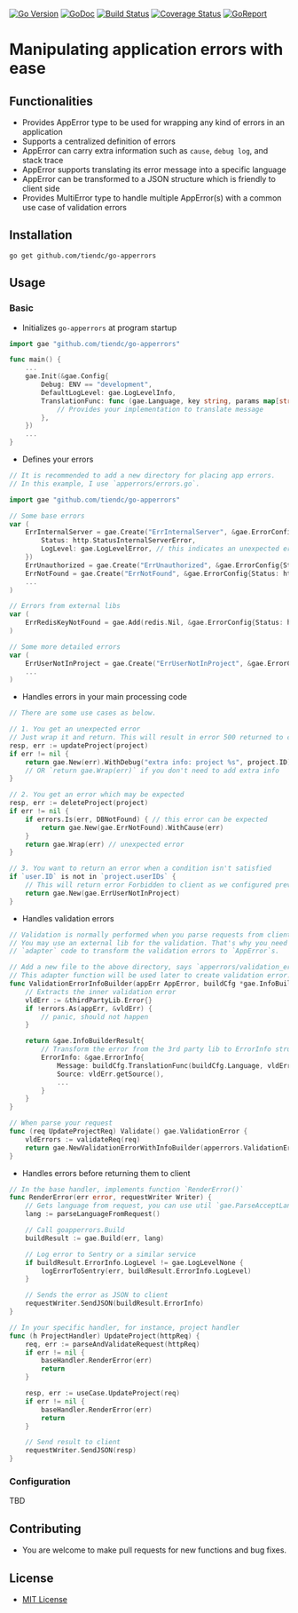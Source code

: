 [![Go Version][gover-img]][gover] [![GoDoc][doc-img]][doc] [![Build Status][ci-img]][ci] [![Coverage Status][cov-img]][cov] [![GoReport][rpt-img]][rpt]

# Manipulating application errors with ease

## Functionalities

- Provides AppError type to be used for wrapping any kind of errors in an application
- Supports a centralized definition of errors
- AppError can carry extra information such as `cause`, `debug log`, and stack trace
- AppError supports translating its error message into a specific language
- AppError can be transformed to a JSON structure which is friendly to client side
- Provides MultiError type to handle multiple AppError(s) with a common use case of validation errors

## Installation

```shell
go get github.com/tiendc/go-apperrors
```

## Usage

### Basic

- Initializes `go-apperrors` at program startup

```go
import gae "github.com/tiendc/go-apperrors"

func main() {
    ...
    gae.Init(&gae.Config{
        Debug: ENV == "development",
        DefaultLogLevel: gae.LogLevelInfo,
        TranslationFunc: func (gae.Language, key string, params map[string]any) {
            // Provides your implementation to translate message
        },
    })
    ...
}
```

- Defines your errors

```go
// It is recommended to add a new directory for placing app errors.
// In this example, I use `apperrors/errors.go`.

import gae "github.com/tiendc/go-apperrors"

// Some base errors
var (
    ErrInternalServer = gae.Create("ErrInternalServer", &gae.ErrorConfig{
        Status: http.StatusInternalServerError,
        LogLevel: gae.LogLevelError, // this indicates an unexpected error
    })
    ErrUnauthorized = gae.Create("ErrUnauthorized", &gae.ErrorConfig{Status: http.StatusUnauthorized})
    ErrNotFound = gae.Create("ErrNotFound", &gae.ErrorConfig{Status: http.StatusNotFound})
    ...
)

// Errors from external libs
var (
    ErrRedisKeyNotFound = gae.Add(redis.Nil, &gae.ErrorConfig{Status: http.StatusNotFound})
)

// Some more detailed errors
var (
    ErrUserNotInProject = gae.Create("ErrUserNotInProject", &gae.ErrorConfig{Status: http.StatusForbidden})
    ...
)
```

- Handles errors in your main processing code

```go
// There are some use cases as below.

// 1. You get an unexpected error
// Just wrap it and return. This will result in error 500 returned to client.
resp, err := updateProject(project)
if err != nil {
    return gae.New(err).WithDebug("extra info: project %s", project.ID)
    // OR `return gae.Wrap(err)` if you don't need to add extra info
}

// 2. You get an error which may be expected
resp, err := deleteProject(project)
if err != nil {
    if errors.Is(err, DBNotFound) { // this error can be expected
        return gae.New(gae.ErrNotFound).WithCause(err)
    }
    return gae.Wrap(err) // unexpected error
}

// 3. You want to return an error when a condition isn't satisfied
if `user.ID` is not in `project.userIDs` {
    // This will return error Forbidden to client as we configured previously
    return gae.New(gae.ErrUserNotInProject)
}
```

- Handles validation errors

```go
// Validation is normally performed when you parse requests from client.
// You may use an external lib for the validation. That's why you need to make
// `adapter` code to transform the validation errors to `AppError`s.

// Add a new file to the above directory, says `apperrors/validation_errors.go`.
// This adapter function will be used later to create validation error.
func ValidationErrorInfoBuilder(appErr AppError, buildCfg *gae.InfoBuilderConfig) *gae.InfoBuilderResult {
    // Extracts the inner validation error
    vldErr := &thirdPartyLib.Error{}
    if !errors.As(appErr, &vldErr) {
        // panic, should not happen
    }

    return &gae.InfoBuilderResult{
        // Transform the error from the 3rd party lib to ErrorInfo struct
        ErrorInfo: &gae.ErrorInfo{
            Message: buildCfg.TranslationFunc(buildCfg.Language, vldErr.getMessage(), appErr.Params()),
            Source: vldErr.getSource(),
            ...
        }
    }
}

// When parse your request
func (req UpdateProjectReq) Validate() gae.ValidationError {
    vldErrors := validateReq(req)
    return gae.NewValidationErrorWithInfoBuilder(apperrors.ValidationErrorInfoBuilder, vldErrors...)
}
```

- Handles errors before returning them to client

```go
// In the base handler, implements function `RenderError()`
func RenderError(err error, requestWriter Writer) {
    // Gets language from request, you can use util `gae.ParseAcceptLanguage()`
    lang := parseLanguageFromRequest()

    // Call goapperrors.Build
    buildResult := gae.Build(err, lang)

    // Log error to Sentry or a similar service
    if buildResult.ErrorInfo.LogLevel != gae.LogLevelNone {
        logErrorToSentry(err, buildResult.ErrorInfo.LogLevel)
    }

    // Sends the error as JSON to client
    requestWriter.SendJSON(buildResult.ErrorInfo)
}

// In your specific handler, for instance, project handler
func (h ProjectHandler) UpdateProject(httpReq) {
    req, err := parseAndValidateRequest(httpReq)
    if err != nil {
        baseHandler.RenderError(err)
        return
    }

    resp, err := useCase.UpdateProject(req)
    if err != nil {
        baseHandler.RenderError(err)
        return
    }

    // Send result to client
    requestWriter.SendJSON(resp)
}
```

### Configuration

TBD

## Contributing

- You are welcome to make pull requests for new functions and bug fixes.

## License

- [MIT License](LICENSE)

[doc-img]: https://pkg.go.dev/badge/github.com/tiendc/go-apperrors
[doc]: https://pkg.go.dev/github.com/tiendc/go-apperrors
[gover-img]: https://img.shields.io/badge/Go-%3E%3D%201.20-blue
[gover]: https://img.shields.io/badge/Go-%3E%3D%201.20-blue
[ci-img]: https://github.com/tiendc/go-apperrors/actions/workflows/go.yml/badge.svg
[ci]: https://github.com/tiendc/go-apperrors/actions/workflows/go.yml
[cov-img]: https://codecov.io/gh/tiendc/go-apperrors/branch/main/graph/badge.svg
[cov]: https://codecov.io/gh/tiendc/go-apperrors
[rpt-img]: https://goreportcard.com/badge/github.com/tiendc/go-apperrors
[rpt]: https://goreportcard.com/report/github.com/tiendc/go-apperrors
